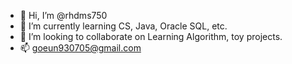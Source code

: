 - 👋 Hi, I’m @rhdms750
- 🌱 I’m currently learning CS, Java, Oracle SQL, etc.  
- 💞️ I’m looking to collaborate on Learning Algorithm, toy projects.
- 📫 goeun930705@gmail.com

